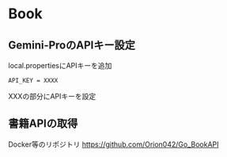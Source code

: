 # Book

## Gemini-ProのAPIキー設定

local.propertiesにAPIキーを追加
```
API_KEY = XXXX
```
XXXの部分にAPIキーを設定

## 書籍APIの取得

Docker等のリポジトリ
https://github.com/Orion042/Go_BookAPI